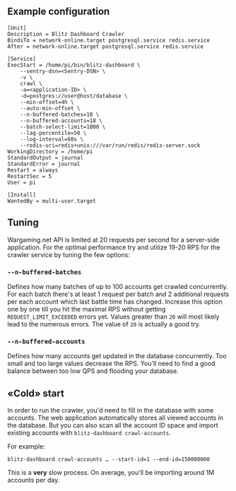 ## Example configuration

```unit file (systemd)
[Unit]
Description = Blitz Dashboard Crawler
BindsTo = network-online.target postgresql.service redis.service
After = network-online.target postgresql.service redis.service

[Service]
ExecStart = /home/pi/bin/blitz-dashboard \
    --sentry-dsn=<Sentry-DSN> \
    -v \
    crawl \
    -a=<application-ID> \
    -d=postgres://user@host/database \
    --min-offset=4h \
    --auto-min-offset \
    --n-buffered-batches=18 \
    --n-buffered-accounts=18 \
    --batch-select-limit=1000 \
    --lag-percentile=50 \
    --log-interval=60s \
    --redis-uri=redis+unix:///var/run/redis/redis-server.sock
WorkingDirectory = /home/pi
StandardOutput = journal
StandardError = journal
Restart = always
RestartSec = 5
User = pi

[Install]
WantedBy = multi-user.target
```

## Tuning

Wargaming.net API is limited at 20 requests per second for a server-side application. For the optimal performance try and utilize 19-20 RPS for the crawler service by tuning the few options:

### `--n-buffered-batches`

Defines how many batches of up to 100 accounts get crawled concurrently. For each batch there's at least 1 request per batch and 2 additional requests per each account which last battle time has changed. Increase this option one by one till you hit the maximal RPS without getting `REQUEST_LIMIT_EXCEEDED` errors yet. Values greater than `20` will most likely lead to the numerous errors. The value of `20` is actually a good try.

### `--n-buffered-accounts`

Defines how many accounts get updated in the database concurrently. Too small and too large values decrease the RPS. You'll need to find a good balance between too low QPS and flooding your database.

## «Cold» start

In order to run the crawler, you'd need to fill in the database with some accounts. The web application automatically stores all viewed accounts in the database. But you can also scan all the account ID space and import existing accounts with `blitz-dashboard crawl-accounts`.

For example:

```shell
blitz-dashboard crawl-accounts … --start-id=1 --end-id=150000000
```

This is a **very** slow process. On average, you'll be importing around 1M accounts per day.
